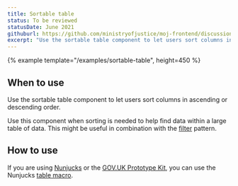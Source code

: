 ```yaml
---
title: Sortable table
status: To be reviewed
statusDate: June 2021
githuburl: https://github.com/ministryofjustice/moj-frontend/discussions/269
excerpt: "Use the sortable table component to let users sort columns in ascending or descending order."
---
```


{% example template="/examples/sortable-table", height=450 %}

## When to use

Use the sortable table component to let users sort columns in ascending or descending order.

Use this component when sorting is needed to help find data within a large table of data. This might be useful in combination with the [filter](/patterns/filter-a-list/) pattern.

## How to use

If you are using [Nunjucks](https://mozilla.github.io/nunjucks/) or the [GOV.UK Prototype Kit](https://govuk-prototype-kit.herokuapp.com/), you can use the Nunjucks [table macro](https://design-system.service.gov.uk/components/table/).
